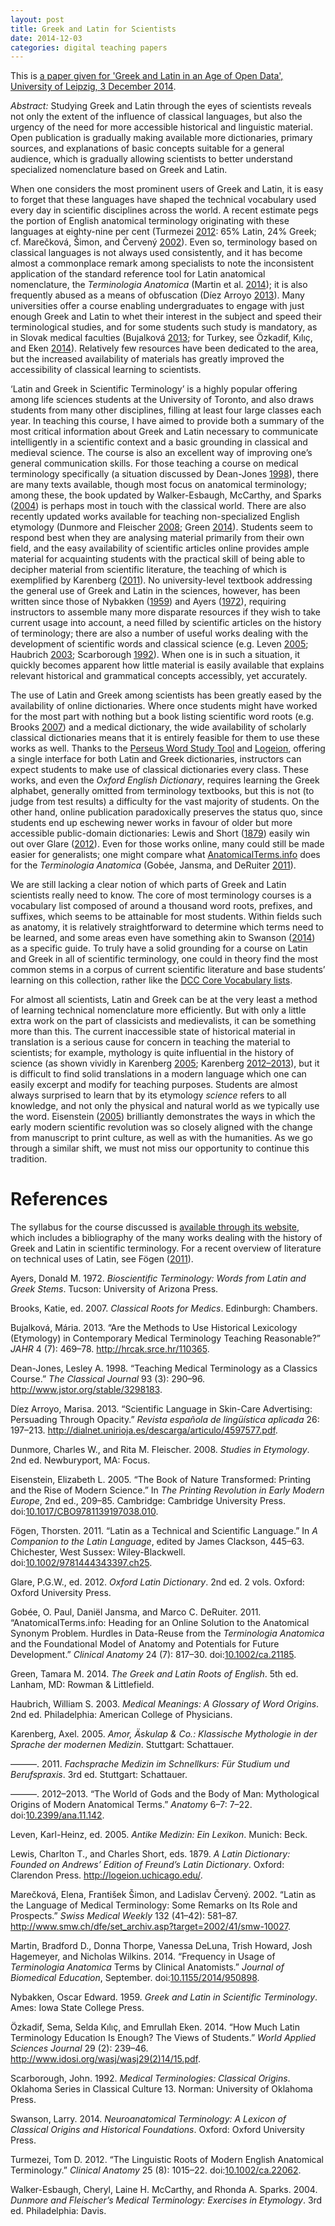 ```yaml
---
layout: post
title: Greek and Latin for Scientists
date: 2014-12-03
categories: digital teaching papers
---
```


This is [a paper given for 'Greek and Latin in an Age of Open Data', University of Leipzig, 3 December 2014](http://www.dh.uni-leipzig.de/wo/workshop-december-2014/greek-and-latin-in-an-age-of-open-data-schedule/andrew-dunning-greek-and-latin-for-scientists/).

*Abstract:* Studying Greek and Latin through the eyes of scientists reveals not only the extent of the influence of classical languages, but also the urgency of the need for more accessible historical and linguistic material. Open publication is gradually making available more dictionaries, primary sources, and explanations of basic concepts suitable for a general audience, which is gradually allowing scientists to better understand specialized nomenclature based on Greek and Latin.

<p>When one considers the most prominent users of Greek and Latin, it is easy to forget that these languages have shaped the technical vocabulary used every day in scientific disciplines across the world. A recent estimate pegs the portion of English anatomical terminology originating with these languages at eighty-nine per cent <span class="citation" data-cites="turmezei:2012linguistic marečková:2002latin">(Turmezei <a href="#ref-turmezei:2012linguistic">2012</a>: 65% Latin, 24% Greek; cf. Marečková, Šimon, and Červený <a href="#ref-marečková:2002latin">2002</a>)</span>. Even so, terminology based on classical languages is not always used consistently, and it has become almost a commonplace remark among specialists to note the inconsistent application of the standard reference tool for Latin anatomical nomenclature, the <em>Terminologia Anatomica</em> <span class="citation" data-cites="martin:2014frequency">(Martin et al. <a href="#ref-martin:2014frequency">2014</a>)</span>; it is also frequently abused as a means of obfuscation <span class="citation" data-cites="díezarroyo:2013scientific">(Díez Arroyo <a href="#ref-díezarroyo:2013scientific">2013</a>)</span>. Many universities offer a course enabling undergraduates to engage with just enough Greek and Latin to whet their interest in the subject and speed their terminological studies, and for some students such study is mandatory, as in Slovak medical faculties <span class="citation" data-cites="bujalková:2013are özkadif:2014how">(Bujalková <a href="#ref-bujalková:2013are">2013</a>; for Turkey, see Özkadif, Kılıç, and Eken <a href="#ref-özkadif:2014how">2014</a>)</span>. Relatively few resources have been dedicated to the area, but the increased availability of materials has greatly improved the accessibility of classical learning to scientists.</p>
<p>‘Latin and Greek in Scientific Terminology’ is a highly popular offering among life sciences students at the University of Toronto, and also draws students from many other disciplines, filling at least four large classes each year. In teaching this course, I have aimed to provide both a summary of the most critical information about Greek and Latin necessary to communicate intelligently in a scientific context and a basic grounding in classical and medieval science. The course is also an excellent way of improving one’s general communication skills. For those teaching a course on medical terminology specifically <span class="citation" data-cites="deanjones:1998teaching">(a situation discussed by Dean-Jones <a href="#ref-deanjones:1998teaching">1998</a>)</span>, there are many texts available, though most focus on anatomical terminology; among these, the book updated by <span class="citation" data-cites="walkeresbaugh:2004dunmore">Walker-Esbaugh, McCarthy, and Sparks (<a href="#ref-walkeresbaugh:2004dunmore">2004</a>)</span> is perhaps most in touch with the classical world. There are also recently updated works available for teaching non-specialized English etymology <span class="citation" data-cites="dunmore:2008studies green:2014greek">(Dunmore and Fleischer <a href="#ref-dunmore:2008studies">2008</a>; Green <a href="#ref-green:2014greek">2014</a>)</span>. Students seem to respond best when they are analysing material primarily from their own field, and the easy availability of scientific articles online provides ample material for acquainting students with the practical skill of being able to decipher material from scientific literature, the teaching of which is exemplified by <span class="citation" data-cites="karenberg:2011fachsprache">Karenberg (<a href="#ref-karenberg:2011fachsprache">2011</a>)</span>. No university-level textbook addressing the general use of Greek and Latin in the sciences, however, has been written since those of <span class="citation" data-cites="nybakken:1959greek">Nybakken (<a href="#ref-nybakken:1959greek">1959</a>)</span> and <span class="citation" data-cites="ayers:1972bioscientific">Ayers (<a href="#ref-ayers:1972bioscientific">1972</a>)</span>, requiring instructors to assemble many more disparate resources if they wish to take current usage into account, a need filled by scientific articles on the history of terminology; there are also a number of useful works dealing with the development of scientific words and classical science <span class="citation" data-cites="leven:2005antike haubrich:2003medical scarborough:1992medical">(e.g. Leven <a href="#ref-leven:2005antike">2005</a>; Haubrich <a href="#ref-haubrich:2003medical">2003</a>; Scarborough <a href="#ref-scarborough:1992medical">1992</a>)</span>. When one is in such a situation, it quickly becomes apparent how little material is easily available that explains relevant historical and grammatical concepts accessibly, yet accurately.</p>
<p>The use of Latin and Greek among scientists has been greatly eased by the availability of online dictionaries. Where once students might have worked for the most part with nothing but a book listing scientific word roots <span class="citation" data-cites="brooks:2007classical">(e.g. Brooks <a href="#ref-brooks:2007classical">2007</a>)</span> and a medical dictionary, the wide availability of scholarly classical dictionaries means that it is entirely feasible for them to use these works as well. Thanks to the <a href="http://www.perseus.tufts.edu/hopper/morph">Perseus Word Study Tool</a> and <a href="http://logeion.uchicago.edu">Logeion</a>, offering a single interface for both Latin and Greek dictionaries, instructors can expect students to make use of classical dictionaries every class. These works, and even the <em>Oxford English Dictionary</em>, requires learning the Greek alphabet, generally omitted from terminology textbooks, but this is not (to judge from test results) a difficulty for the vast majority of students. On the other hand, online publication paradoxically preserves the status quo, since students end up eschewing newer works in favour of older but more accessible public-domain dictionaries: <span class="citation" data-cites="lewis:1879latin">Lewis and Short (<a href="#ref-lewis:1879latin">1879</a>)</span> easily win out over <span class="citation" data-cites="glare:2012oxford">Glare (<a href="#ref-glare:2012oxford">2012</a>)</span>. Even for those works online, many could still be made easier for generalists; one might compare what <a href="http://www.anatomicalterms.info">AnatomicalTerms.info</a> does for the <em>Terminologia Anatomica</em> <span class="citation" data-cites="gobée:2011anatomicaltermsinfo">(Gobée, Jansma, and DeRuiter <a href="#ref-gobée:2011anatomicaltermsinfo">2011</a>)</span>.</p>
<p>We are still lacking a clear notion of which parts of Greek and Latin scientists really need to know. The core of most terminology courses is a vocabulary list composed of around a thousand word roots, prefixes, and suffixes, which seems to be attainable for most students. Within fields such as anatomy, it is relatively straightforward to determine which terms need to be learned, and some areas even have something akin to <span class="citation" data-cites="swanson:2014neuroanatomical">Swanson (<a href="#ref-swanson:2014neuroanatomical">2014</a>)</span> as a specific guide. To truly have a solid grounding for a course on Latin and Greek in all of scientific terminology, one could in theory find the most common stems in a corpus of current scientific literature and base students’ learning on this collection, rather like the <a href="http://dcc.dickinson.edu/vocab/core-vocabulary">DCC Core Vocabulary lists</a>.</p>
<p>For almost all scientists, Latin and Greek can be at the very least a method of learning technical nomenclature more efficiently. But with only a little extra work on the part of classicists and medievalists, it can be something more than this. The current inaccessible state of historical material in translation is a serious cause for concern in teaching the material to scientists; for example, mythology is quite influential in the history of science <span class="citation" data-cites="karenberg:2005amor karenberg:2012world">(as shown vividly in Karenberg <a href="#ref-karenberg:2005amor">2005</a>; Karenberg <a href="#ref-karenberg:2012world">2012–2013</a>)</span>, but it is difficult to find solid translations in a modern language which one can easily excerpt and modify for teaching purposes. Students are almost always surprised to learn that by its etymology <em>science</em> refers to all knowledge, and not only the physical and natural world as we typically use the word. <span class="citation" data-cites="eisenstein:2005book">Eisenstein (<a href="#ref-eisenstein:2005book">2005</a>)</span> brilliantly demonstrates the ways in which the early modern scientific revolution was so closely aligned with the change from manuscript to print culture, as well as with the humanities. As we go through a similar shift, we must not miss our opportunity to continue this tradition.</p>
<h1 id="references">References</h1>
<p>The syllabus for the course discussed is <a href="http://andrewdunning.ca/latin-greek-scientific-terminology/">available through its website</a>, which includes a bibliography of the many works dealing with the history of Greek and Latin in scientific terminology. For a recent overview of literature on technical uses of Latin, see <span class="citation" data-cites="fögen:2011latin">Fögen (<a href="#ref-fögen:2011latin">2011</a>)</span>.</p>

<p> </p>
<div id="refs" class="references">
<div id="ref-ayers:1972bioscientific">
<p>Ayers, Donald M. 1972. <em>Bioscientific Terminology: Words from Latin and Greek Stems</em>. Tucson: University of Arizona Press.</p>
</div>
<div id="ref-brooks:2007classical">
<p>Brooks, Katie, ed. 2007. <em>Classical Roots for Medics</em>. Edinburgh: Chambers.</p>
</div>
<div id="ref-bujalková:2013are">
<p>Bujalková, Mária. 2013. “Are the Methods to Use Historical Lexicology (Etymology) in Contemporary Medical Terminology Teaching Reasonable?” <em>JAHR</em> 4 (7): 469–78. <a href="http://hrcak.srce.hr/110365" class="uri">http://hrcak.srce.hr/110365</a>.</p>
</div>
<div id="ref-deanjones:1998teaching">
<p>Dean-Jones, Lesley A. 1998. “Teaching Medical Terminology as a Classics Course.” <em>The Classical Journal</em> 93 (3): 290–96. <a href="http://www.jstor.org/stable/3298183" class="uri">http://www.jstor.org/stable/3298183</a>.</p>
</div>
<div id="ref-díezarroyo:2013scientific">
<p>Díez Arroyo, Marisa. 2013. “Scientific Language in Skin-Care Advertising: Persuading Through Opacity.” <em>Revista española de lingüística aplicada</em> 26: 197–213. <a href="http://dialnet.unirioja.es/descarga/articulo/4597577.pdf" class="uri">http://dialnet.unirioja.es/descarga/articulo/4597577.pdf</a>.</p>
</div>
<div id="ref-dunmore:2008studies">
<p>Dunmore, Charles W., and Rita M. Fleischer. 2008. <em>Studies in Etymology</em>. 2nd ed. Newburyport, MA: Focus.</p>
</div>
<div id="ref-eisenstein:2005book">
<p>Eisenstein, Elizabeth L. 2005. “The Book of Nature Transformed: Printing and the Rise of Modern Science.” In <em>The Printing Revolution in Early Modern Europe</em>, 2nd ed., 209–85. Cambridge: Cambridge University Press. doi:<a href="https://doi.org/10.1017/CBO9781139197038.010">10.1017/CBO9781139197038.010</a>.</p>
</div>
<div id="ref-fögen:2011latin">
<p>Fögen, Thorsten. 2011. “Latin as a Technical and Scientific Language.” In <em>A Companion to the Latin Language</em>, edited by James Clackson, 445–63. Chichester, West Sussex: Wiley-Blackwell. doi:<a href="https://doi.org/10.1002/9781444343397.ch25">10.1002/9781444343397.ch25</a>.</p>
</div>
<div id="ref-glare:2012oxford">
<p>Glare, P.G.W., ed. 2012. <em>Oxford Latin Dictionary</em>. 2nd ed. 2 vols. Oxford: Oxford University Press.</p>
</div>
<div id="ref-gobée:2011anatomicaltermsinfo">
<p>Gobée, O. Paul, Daniël Jansma, and Marco C. DeRuiter. 2011. “AnatomicalTerms.info: Heading for an Online Solution to the Anatomical Synonym Problem. Hurdles in Data-Reuse from the <em>Terminologia Anatomica</em> and the Foundational Model of Anatomy and Potentials for Future Development.” <em>Clinical Anatomy</em> 24 (7): 817–30. doi:<a href="http://doi.org/10.1002/ca.21185">10.1002/ca.21185</a>.</p>
</div>
<div id="ref-green:2014greek">
<p>Green, Tamara M. 2014. <em>The Greek and Latin Roots of English</em>. 5th ed. Lanham, MD: Rowman &amp; Littlefield.</p>
</div>
<div id="ref-haubrich:2003medical">
<p>Haubrich, William S. 2003. <em>Medical Meanings: A Glossary of Word Origins</em>. 2nd ed. Philadelphia: American College of Physicians.</p>
</div>
<div id="ref-karenberg:2005amor">
<p>Karenberg, Axel. 2005. <em>Amor, Äskulap &amp; Co.: Klassische Mythologie in der Sprache der modernen Medizin</em>. Stuttgart: Schattauer.</p>
</div>
<div id="ref-karenberg:2011fachsprache">
<p>———. 2011. <em>Fachsprache Medizin im Schnellkurs: Für Studium und Berufspraxis</em>. 3rd ed. Stuttgart: Schattauer.</p>
</div>
<div id="ref-karenberg:2012world">
<p>———. 2012–2013. “The World of Gods and the Body of Man: Mythological Origins of Modern Anatomical Terms.” <em>Anatomy</em> 6–7: 7–22. doi:<a href="http://doi.org/10.2399/ana.11.142">10.2399/ana.11.142</a>.</p>
</div>
<div id="ref-leven:2005antike">
<p>Leven, Karl-Heinz, ed. 2005. <em>Antike Medizin: Ein Lexikon</em>. Munich: Beck.</p>
</div>
<div id="ref-lewis:1879latin">
<p>Lewis, Charlton T., and Charles Short, eds. 1879. <em>A Latin Dictionary: Founded on Andrews’ Edition of Freund’s Latin Dictionary</em>. Oxford: Clarendon Press. <a href="http://logeion.uchicago.edu/" class="uri">http://logeion.uchicago.edu/</a>.</p>
</div>
<div id="ref-marečková:2002latin">
<p>Marečková, Elena, František Šimon, and Ladislav Červený. 2002. “Latin as the Language of Medical Terminology: Some Remarks on Its Role and Prospects.” <em>Swiss Medical Weekly</em> 132 (41–42): 581–87. <a href="http://www.smw.ch/dfe/set_archiv.asp?target=2002/41/smw-10027" class="uri">http://www.smw.ch/dfe/set_archiv.asp?target=2002/41/smw-10027</a>.</p>
</div>
<div id="ref-martin:2014frequency">
<p>Martin, Bradford D., Donna Thorpe, Vanessa DeLuna, Trish Howard, Josh Hagemeyer, and Nicholas Wilkins. 2014. “Frequency in Usage of <em>Terminologia Anatomica</em> Terms by Clinical Anatomists.” <em>Journal of Biomedical Education</em>, September. doi:<a href="http://doi.org/10.1155/2014/950898">10.1155/2014/950898</a>.</p>
</div>
<div id="ref-nybakken:1959greek">
<p>Nybakken, Oscar Edward. 1959. <em>Greek and Latin in Scientific Terminology</em>. Ames: Iowa State College Press.</p>
</div>
<div id="ref-özkadif:2014how">
<p>Özkadif, Sema, Selda Kılıç, and Emrullah Eken. 2014. “How Much Latin Terminology Education Is Enough? The Views of Students.” <em>World Applied Sciences Journal</em> 29 (2): 239–46. <a href="http://www.idosi.org/wasj/wasj29(2)14/15.pdf" class="uri">http://www.idosi.org/wasj/wasj29(2)14/15.pdf</a>.</p>
</div>
<div id="ref-scarborough:1992medical">
<p>Scarborough, John. 1992. <em>Medical Terminologies: Classical Origins</em>. Oklahoma Series in Classical Culture 13. Norman: University of Oklahoma Press.</p>
</div>
<div id="ref-swanson:2014neuroanatomical">
<p>Swanson, Larry. 2014. <em>Neuroanatomical Terminology: A Lexicon of Classical Origins and Historical Foundations</em>. Oxford: Oxford University Press.</p>
</div>
<div id="ref-turmezei:2012linguistic">
<p>Turmezei, Tom D. 2012. “The Linguistic Roots of Modern English Anatomical Terminology.” <em>Clinical Anatomy</em> 25 (8): 1015–22. doi:<a href="http://doi.org/10.1002/ca.22062">10.1002/ca.22062</a>.</p>
</div>
<div id="ref-walkeresbaugh:2004dunmore">
<p>Walker-Esbaugh, Cheryl, Laine H. McCarthy, and Rhonda A. Sparks. 2004. <em>Dunmore and Fleischer’s Medical Terminology: Exercises in Etymology</em>. 3rd ed. Philadelphia: Davis.</p>
</div>
</div>

